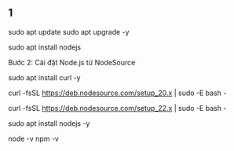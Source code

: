 ## 1
sudo apt update
sudo apt upgrade -y

sudo apt install nodejs

Bước 2: Cài đặt Node.js từ NodeSource

sudo apt install curl -y

curl -fsSL https://deb.nodesource.com/setup_20.x | sudo -E bash -

curl -fsSL https://deb.nodesource.com/setup_22.x | sudo -E bash -

sudo apt install nodejs -y

node -v
npm -v


